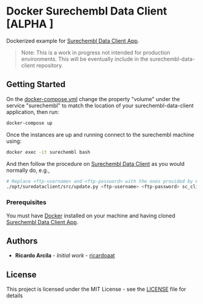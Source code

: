 # Docker Surechembl Data Client [ALPHA ]

Dockerized example for [Surechembl Data Client App](https://github.com/chembl/surechembl-data-client). 

>Note: This is a work in progress not intended for production environments. This will be eventually include in the surechembl-data-client repository.

## Getting Started

On the [docker-compose.yml](docker-compose.yml) change the property "volume" under the service "surechembl" to match the location of your surechembl-data-client application, then run:
``` bash
docker-compose up
```

Once the instances are up and running connect to the surechembl machine using:
``` bash
docker exec -it surechembl bash
```

And then follow the procedure on [Surechembl Data Client](https://github.com/chembl/surechembl-data-client#loading-the-backfile) as you would normally do, e.g.,

``` bash
# Replace <ftp-username> and <ftp-password> with the ones provided by ChEMBL
./opt/suredataclient/src/update.py <ftp-username> <ftp-password> sc_client surechembl --date 20180810
```

### Prerequisites

You must have [Docker](https://store.docker.com/search?type=edition&offering=community) installed on your machine and having cloned [Surechembl Data Client App](https://github.com/chembl/surechembl-data-client).

## Authors

* **Ricardo Arcila** - *Initial work* - [ricardoaat](https://github.com/ricardoaat)

## License

This project is licensed under the MIT License - see the [LICENSE](LICENSE) file for details
